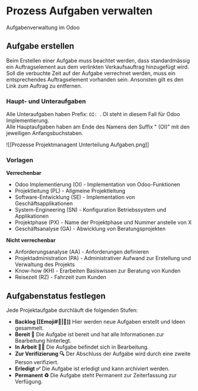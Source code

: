 # Prozess Aufgaben verwalten
Aufgabenverwaltung im Odoo

## Aufgabe erstellen

Beim Erstellen einer Aufgabe muss beachtet werden, dass standardmässig ein Auftragselement aus dem verlinkten Verkaufsauftrag hinzugefügt wird. Soll die verbuchte Zeit auf der Aufgabe verrechnet werden, muss ein entsprechendes Auftragselement vorhanden sein. Ansonsten gilt es den Link zum Auftrag zu entfernen.

### Haupt- und Unteraufgaben

Alle Unteraufgaben haben Prefix: `OI: `. OI steht in diesem Fall für Odoo Implementierung.  
Alle Hauptaufgaben haben am Ende des Namens den Suffix " (OI)" mit den jeweiligen Anfangsbuchstaben.

![[Prozesse Projektmanagent Unterteilung Aufgaben.png]]

### Vorlagen

**Verrechenbar**

* Odoo Implementierung (OI) - Implementation von Odoo-Funktionen
* Projektleitung (PL) - Allgmeine Projektleitung
* Software-Entwicklung (SE) - Implementation von Geschäftsapplikationen
* System-Engineering (SN) - Konfiguration Betriebssystem und Applikationen
* Projektphase (PX) - Name der Projektphase und Nummer anstelle von X
* Geschäftsanalyse (GA) - Abwicklung von Beratungsprojekten

**Nicht verrechenbar**

* Anforderungsanalyse (AA) - Anforderungen definieren
* Projektadministration (PA) - Administrativer Aufwand zur Erstellung und Verwaltung des Projekts
* Know-how (KH) - Erarbeiten Basiswissen zur Beratung von Kunden
* Reisezeit (RZ) - Fahrzeit zum Kunden

## Aufgabenstatus festlegen

Jede Projektaufgabe durchläuft die folgenden Stufen:
* **Backlog [[Emoji#🎒|🎒]]** Hier werden neue Aufgaben erstellt und Ideen gesammelt.
* **Bereit 🏁** Die Aufgabe ist bereit und hat alle Informationen zur Bearbeitung hinterlegt.
* **In Arbeit 🧑‍💻** Die Aufgabe befindet sich in Bearbeitung.
* **Zur Verifizierung 🔍** Der Abschluss der Aufgabe wird durch eine zweite Person verifiziert.
* **Erledigt ✅** Die Aufgabe ist erledigt und kann archiviert werden.
* **Permanent ♻️** Die Aufgabe steht Permanent zur Zeiterfassung zur Verfügung.